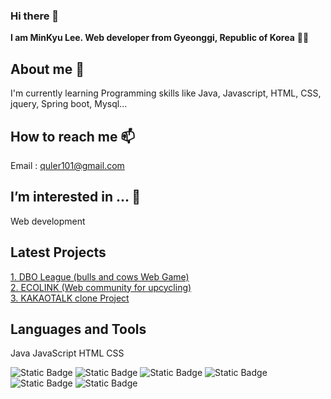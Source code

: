 
<!--
- 👋 Hi, I’m @MKLEEv
- 👀 I’m interested in ...
- 🌱 I’m currently learning ...
- 💞️ I’m looking to collaborate on ...
- 📫 How to reach me ...
-->
<!---
MKLEEv/MKLEEv is a ✨ special ✨ repository because its `README.md` (this file) appears on your GitHub profile.
You can click the Preview link to take a look at your changes.
--->

<!-- 주석 -->
<!-- 인사말 --> <!-- <h1> <h2> # ##-->
### Hi there 👋  
**I am MinKyu Lee. Web developer from Gyeonggi, Republic of Korea** 🙇‍♂️
<!-- 나에 대한 설명 -->
## About me 🌱 
I'm currently learning Programming skills like Java, Javascript, HTML, CSS, jquery, Spring boot, Mysql...

<!--연락 정보 -->
## How to reach me 📫
Email : quler101@gmail.com

<!-- 관심 분야 -->
## I’m interested in ... 👀
Web development

<!-- 최근 프로젝트 --> <!-- [표시내용](링크 url) -->
## Latest Projects
[1. DBO League (bulls and cows Web Game)](https://github.com/ha-neu1/DBOLeague.git)  
[2. ECOLINK (Web community for upcycling)](https://github.com/ha-neu1/ecoLink.git)  
[3. KAKAOTALK clone Project](https://github.com/MiniProject-Kakao/kakaotalk_clone.git)  

<!-- 사용할 수 있는 언어 및 툴 -->
<!-- 글자 -->
## Languages and Tools
Java
JavaScript
HTML
CSS
<!-- 뱃지 -->
![Static Badge](https://img.shields.io/badge/JAVA-lightgreen)
![Static Badge](https://img.shields.io/badge/javascript-F7DF12?logo=javascript&logoColor=black)
![Static Badge](https://img.shields.io/badge/SpringBoot-6DB33F?logo=springboot&logoColor=white)
![Static Badge](https://img.shields.io/badge/HTML-E34F26?logo=html5&logoColor=white)
![Static Badge](https://img.shields.io/badge/CSS-1572B6?logo=CSS3&logoColor=white)
![Static Badge](https://img.shields.io/badge/Aseprite-7D929E?logo=aseprite&logoColor=white)

<!-- ![Top Langs](https://github-readme-stats.vercel.app/api/top-langs/?username=MKLEEv&layout=compact) -->

